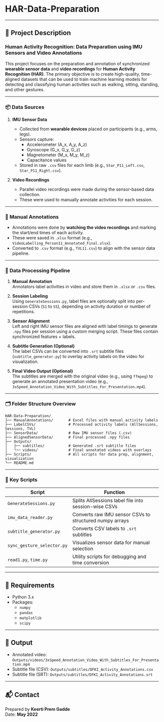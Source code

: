 # HAR-Data-Preparation

---

## 📝 Project Description

### **Human Activity Recognition: Data Preparation using IMU Sensors and Video Annotations**

This project focuses on the preparation and annotation of synchronized **wearable sensor data** and **video recordings** for **Human Activity Recognition (HAR)**. The primary objective is to create high-quality, time-aligned datasets that can be used to train machine learning models for detecting and classifying human activities such as walking, sitting, standing, and other gestures.

---

### 📦 **Data Sources**

1. **IMU Sensor Data**

   * Collected from **wearable devices** placed on participants (e.g., arms, legs).
   * Sensors capture:
     * Accelerometer (A_x, A_y, A_z)
     * Gyroscope (G_x, G_y, G_z)
     * Magnetometer (M_x, M_y, M_z)
     * Capacitance values
   * Stored in raw `.csv` files for each limb (e.g., `Star_P11_Left.csv`, `Star_P11_Right.csv`).

2. **Video Recordings**

   * Parallel video recordings were made during the sensor-based data collection.
   * These were used to manually annotate activities for each session.

---

### 🧠 **Manual Annotations**

* Annotations were done by **watching the video recordings** and marking the start/end times of each activity.
* These were saved in `.xlsx` format (e.g., `VideoLabelling_Person11_Annotated_Final.xlsx`).
* Converted to `.csv` format (e.g., `TVL11.csv`) to align with the sensor data pipeline.

---

### 🔁 **Data Processing Pipeline**

1. **Manual Annotation**  
   Annotators label activities in video and store them in `.xlsx` or `.csv` files.

2. **Session Labeling**  
   Using `GenerateSessions.py`, label files are optionally split into per-session CSVs (`S1` to `S5`), depending on activity duration or number of repetitions.

3. **Sensor Alignment**  
   Left and right IMU sensor files are aligned with label timings to generate `.npy` files per session using a custom merging script. These files contain synchronized features + labels.

4. **Subtitle Generation (Optional)**  
   The label CSVs can be converted into `.srt` subtitle files (`subtitle_generator.py`) to overlay activity labels on the video for visualization.

5. **Final Video Output (Optional)**  
   The subtitles are merged with the original video (e.g., using `ffmpeg`) to generate an annotated presentation video (e.g., `3xSpeed_Annotation_Video_With_Subtitles_For_Presentation.mp4`).

---

### 🗂️ **Folder Structure Overview**

```
HAR-Data-Preparation/
├── ManualAnnotations/       # Excel files with manual activity labels
├── LabelCSVs/               # Processed activity labels (AllSessions, Sessions, TVL)
├── SensorData/              # Raw IMU sensor files (.csv)
├── AlignedSensorData/       # Final processed .npy files
├── Outputs/
│   ├── subtitles/           # Generated .srt subtitle files
│   └── videos/              # Final annotated videos with overlays
├── Scripts/                 # All scripts for data prep, alignment, visualization
└── README.md
```

---

### 🧩 **Key Scripts**

| Script                     | Function                                                |
| -------------------------- | ------------------------------------------------------- |
| `GenerateSessions.py`      | Splits AllSessions label file into session-wise CSVs    |
| `imu_data_reader.py`       | Converts raw IMU sensor CSVs to structured numpy arrays |
| `subtitle_generator.py`    | Converts CSV labels to `.srt` subtitles                 |
| `sync_gesture_selector.py` | Visualizes sensor data for manual selection             |
| `read1.py`, `time.py`      | Utility scripts for debugging and time conversion       |

---

## 🧩 Requirements

- Python 3.x
- Packages:
  - `numpy`
  - `pandas`
  - `matplotlib`
  - `scipy`

---

## 🎥 Output

- Annotated video: `Outputs/videos/3xSpeed_Annotation_Video_With_Subtitles_For_Presentation.mp4`
- Subtitle file (CSV): `Outputs/subtitles/DFKI_Activity_Annotations.csv`
- Subtitle file (SRT): `Outputs/subtitles/DFKI_Activity_Annotations.srt`

---

## 📬 Contact

Prepared by **Keerti Prem Gadde**  
Date: **May 2022**
